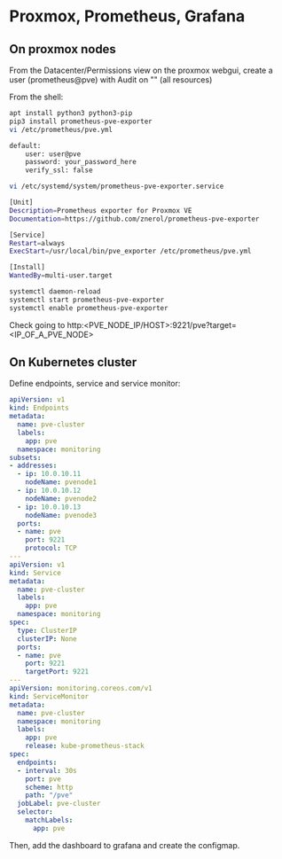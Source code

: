 # Proxmox, Prometheus, Grafana

## On proxmox nodes

From the Datacenter/Permissions view on the proxmox webgui, create a user (prometheus@pve) with Audit on "\" (all resources)

From the shell:

```bash
apt install python3 python3-pip
pip3 install prometheus-pve-exporter
vi /etc/prometheus/pve.yml
```

```bash
default:
    user: user@pve
    password: your_password_here
    verify_ssl: false
```

```bash
vi /etc/systemd/system/prometheus-pve-exporter.service
```

```bash
[Unit]
Description=Prometheus exporter for Proxmox VE
Documentation=https://github.com/znerol/prometheus-pve-exporter

[Service]
Restart=always
ExecStart=/usr/local/bin/pve_exporter /etc/prometheus/pve.yml

[Install]
WantedBy=multi-user.target
```

```bash
systemctl daemon-reload
systemctl start prometheus-pve-exporter
systemctl enable prometheus-pve-exporter
```

Check going to http:<PVE_NODE_IP/HOST>:9221/pve?target=<IP_OF_A_PVE_NODE>

## On  Kubernetes cluster

Define endpoints, service and service monitor:

```yaml
apiVersion: v1
kind: Endpoints
metadata:
  name: pve-cluster
  labels:
    app: pve
  namespace: monitoring
subsets:
- addresses:
  - ip: 10.0.10.11
    nodeName: pvenode1
  - ip: 10.0.10.12
    nodeName: pvenode2
  - ip: 10.0.10.13
    nodeName: pvenode3
  ports:
  - name: pve
    port: 9221
    protocol: TCP
---
apiVersion: v1
kind: Service
metadata:
  name: pve-cluster
  labels:
    app: pve
  namespace: monitoring
spec:
  type: ClusterIP
  clusterIP: None
  ports:
  - name: pve
    port: 9221
    targetPort: 9221
---
apiVersion: monitoring.coreos.com/v1
kind: ServiceMonitor
metadata:
  name: pve-cluster
  namespace: monitoring
  labels:
    app: pve
    release: kube-prometheus-stack
spec:
  endpoints:
  - interval: 30s
    port: pve
    scheme: http
    path: "/pve"
  jobLabel: pve-cluster
  selector:
    matchLabels:
      app: pve
```

Then, add the dashboard to grafana and create the configmap.
